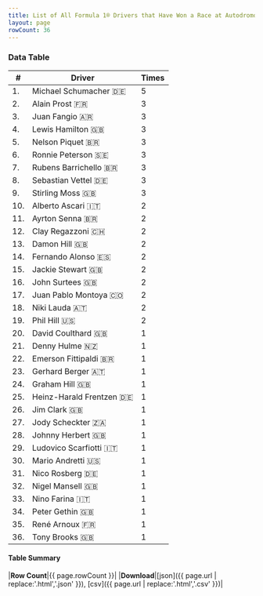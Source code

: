```yaml
---
title: List of All Formula 1® Drivers that Have Won a Race at Autodromo Nazionale di Monza
layout: page
rowCount: 36
---
```


<canvas id="chart" width="400" height="180"></canvas>
<script>
var data = {
    "datasets": [
        {
            "backgroundColor": [
                "#f3a935",
                "#f3a935",
                "#f3a935",
                "#f3a935",
                "#f3a935",
                "#f3a935",
                "#f3a935",
                "#f3a935",
                "#f3a935",
                "#f3a935",
                "#f3a935",
                "#f3a935",
                "#f3a935",
                "#f3a935",
                "#f3a935",
                "#f3a935",
                "#f3a935",
                "#f3a935",
                "#f3a935",
                "#f3a935",
                "#f3a935",
                "#f3a935",
                "#f3a935",
                "#f3a935",
                "#f3a935",
                "#f3a935",
                "#f3a935",
                "#f3a935",
                "#f3a935",
                "#f3a935",
                "#f3a935",
                "#f3a935",
                "#f3a935",
                "#f3a935",
                "#f3a935",
                "#f3a935"
            ],
            "borderColor": [
                "#f68639",
                "#f68639",
                "#f68639",
                "#f68639",
                "#f68639",
                "#f68639",
                "#f68639",
                "#f68639",
                "#f68639",
                "#f68639",
                "#f68639",
                "#f68639",
                "#f68639",
                "#f68639",
                "#f68639",
                "#f68639",
                "#f68639",
                "#f68639",
                "#f68639",
                "#f68639",
                "#f68639",
                "#f68639",
                "#f68639",
                "#f68639",
                "#f68639",
                "#f68639",
                "#f68639",
                "#f68639",
                "#f68639",
                "#f68639",
                "#f68639",
                "#f68639",
                "#f68639",
                "#f68639",
                "#f68639",
                "#f68639"
            ],
            "borderWidth": 1,
            "data": [
                5.0,
                3.0,
                3.0,
                3.0,
                3.0,
                3.0,
                3.0,
                3.0,
                3.0,
                2.0,
                2.0,
                2.0,
                2.0,
                2.0,
                2.0,
                2.0,
                2.0,
                2.0,
                2.0,
                1.0,
                1.0,
                1.0,
                1.0,
                1.0,
                1.0,
                1.0,
                1.0,
                1.0,
                1.0,
                1.0,
                1.0,
                1.0,
                1.0,
                1.0,
                1.0,
                1.0
            ],
            "label": "Times"
        }
    ],
    "labels": [
        "Michael Schumacher",
        "Alain Prost",
        "Juan Fangio",
        "Lewis Hamilton",
        "Nelson Piquet",
        "Ronnie Peterson",
        "Rubens Barrichello",
        "Sebastian Vettel",
        "Stirling Moss",
        "Alberto Ascari",
        "Ayrton Senna",
        "Clay Regazzoni",
        "Damon Hill",
        "Fernando Alonso",
        "Jackie Stewart",
        "John Surtees",
        "Juan Pablo Montoya",
        "Niki Lauda",
        "Phil Hill",
        "David Coulthard",
        "Denny Hulme",
        "Emerson Fittipaldi",
        "Gerhard Berger",
        "Graham Hill",
        "Heinz-Harald Frentzen",
        "Jim Clark",
        "Jody Scheckter",
        "Johnny Herbert",
        "Ludovico Scarfiotti",
        "Mario Andretti",
        "Nico Rosberg",
        "Nigel Mansell",
        "Nino Farina",
        "Peter Gethin",
        "René Arnoux",
        "Tony Brooks"
    ]
};
var options = {
  legend: {
    display: false
  },
  scales: {
    xAxes: [{
      ticks: {
        beginAtZero: true,
        maxRotation: 180,
        display: window.innerWidth > 800
      }
    }],
    yAxes: [{
      ticks: {
        beginAtZero: true
      }
    }]
  },
  onResize: function(chart, size) {
    chart.options.scales.xAxes[0].ticks.display = size.width > 800;
  }
};
var chart = new Chart("chart", {
    data: data,
    type: 'bar',
    options: options
});
</script>

<!-- div id="chart-navigation">
<button onclick="window.location = chart.toBase64Image();">Save as Image</button>
<button onclick="window.location = chart.toBase64Image();">Hello</button>
<button onclick="window.location = chart.toBase64Image();">Hello</button>
<select>
<option>one</option>
<option>two</option>
<option>three</option>
</select>
</div -->




### Data Table

| # | Driver | Times |
|--|--|--|
| 1. | Michael Schumacher 🇩🇪 | 5 |
| 2. | Alain Prost 🇫🇷 | 3 |
| 3. | Juan Fangio 🇦🇷 | 3 |
| 4. | Lewis Hamilton 🇬🇧 | 3 |
| 5. | Nelson Piquet 🇧🇷 | 3 |
| 6. | Ronnie Peterson 🇸🇪 | 3 |
| 7. | Rubens Barrichello 🇧🇷 | 3 |
| 8. | Sebastian Vettel 🇩🇪 | 3 |
| 9. | Stirling Moss 🇬🇧 | 3 |
| 10. | Alberto Ascari 🇮🇹 | 2 |
| 11. | Ayrton Senna 🇧🇷 | 2 |
| 12. | Clay Regazzoni 🇨🇭 | 2 |
| 13. | Damon Hill 🇬🇧 | 2 |
| 14. | Fernando Alonso 🇪🇸 | 2 |
| 15. | Jackie Stewart 🇬🇧 | 2 |
| 16. | John Surtees 🇬🇧 | 2 |
| 17. | Juan Pablo Montoya 🇨🇴 | 2 |
| 18. | Niki Lauda 🇦🇹 | 2 |
| 19. | Phil Hill 🇺🇸 | 2 |
| 20. | David Coulthard 🇬🇧 | 1 |
| 21. | Denny Hulme 🇳🇿 | 1 |
| 22. | Emerson Fittipaldi 🇧🇷 | 1 |
| 23. | Gerhard Berger 🇦🇹 | 1 |
| 24. | Graham Hill 🇬🇧 | 1 |
| 25. | Heinz-Harald Frentzen 🇩🇪 | 1 |
| 26. | Jim Clark 🇬🇧 | 1 |
| 27. | Jody Scheckter 🇿🇦 | 1 |
| 28. | Johnny Herbert 🇬🇧 | 1 |
| 29. | Ludovico Scarfiotti 🇮🇹 | 1 |
| 30. | Mario Andretti 🇺🇸 | 1 |
| 31. | Nico Rosberg 🇩🇪 | 1 |
| 32. | Nigel Mansell 🇬🇧 | 1 |
| 33. | Nino Farina 🇮🇹 | 1 |
| 34. | Peter Gethin 🇬🇧 | 1 |
| 35. | René Arnoux 🇫🇷 | 1 |
| 36. | Tony Brooks 🇬🇧 | 1 |

#### Table Summary

|**Row Count**|{{ page.rowCount }}|
|**Download**|[json]({{ page.url | replace:'.html','.json' }}), [csv]({{ page.url | replace:'.html','.csv' }})|
